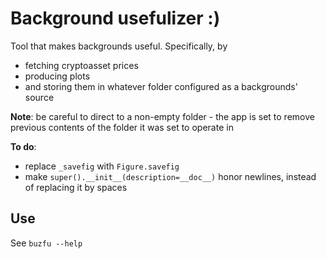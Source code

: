 # Background usefulizer :)

Tool that makes backgrounds useful.  Specifically, by

* fetching cryptoasset prices
* producing plots
* and storing them in whatever folder configured as a backgrounds' source

**Note**: be careful to direct to a non-empty folder - the app is set to remove previous contents of the folder it was set to operate in

**To do**:
* replace `_savefig` with `Figure.savefig`
* make `super().__init__(description=__doc__)` honor newlines, instead of replacing it by spaces

## Use

See `buzfu --help`
